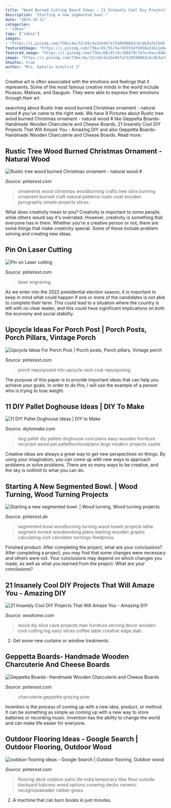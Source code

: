 ```yaml
---
title: "Wood Burned Cutting Board Ideas - 21 Insanely Cool Diy Projects That Will Amaze You"
description: "Starting a new segmented bowl."
date: "2023-10-11"
categories:
- "ideas"
tags: ["ideas"]
images:
- "https://i.pinimg.com/736x/4a/32/e9/4a32e947a7310598603cbc4b3a7e159d.jpg"
featuredImage: "https://i.pinimg.com/736x/45/55/54/455554fd858a33411e6e9f92117201bc--deck-flooring-outdoor-flooring.jpg"
featured_image: "https://i.pinimg.com/736x/68/d7/9c/68d79c747ec9acc840d05d0740e0bc99--bodrum-bitirme-segmented-woodturning.jpg"
image: "https://i.pinimg.com/736x/4a/32/e9/4a32e947a7310598603cbc4b3a7e159d.jpg"
ShowToc: true
author: "Mrs. Katelin Schulist I"
---
```



Creative art is often associated with the emotions and feelings that it represents. Some of the most famous creative minds in the world include Picasso, Matisse, and Gauguin. They were able to express their emotions through their art.

	

		
searching about Rustic tree wood burned Christmas ornament - natural wood # you've came to the right web. We have 8 Pictures about Rustic tree wood burned Christmas ornament - natural wood # like Geppetta Boards- Handmade Wooden Charcuterie and Cheese Boards, 21 Insanely Cool DIY Projects That Will Amaze You - Amazing DIY and also Geppetta Boards- Handmade Wooden Charcuterie and Cheese Boards. Read more:
		
    
## Rustic Tree Wood Burned Christmas Ornament - Natural Wood #

<img loading=lazy src="https://i.pinimg.com/736x/4a/3f/f9/4a3ff9cccbdeacf0d631d5ab7146b98a.jpg" onerror="this.onerror=null;this.src='https://tse2.mm.bing.net/th?id=OIP.OVio0FspVdtcZ4W4jhXFtQHaIR&amp;pid=15.1';" alt="Rustic tree wood burned Christmas ornament - natural wood #">

_Source: pinterest.com_

>ornaments wood christmas woodburning crafts tree slice burning ornament burned craft natural patterns rustic noel wooden pyrography simple projects slices. 

	

What does creativity mean to you?
Creativity is important to some people, while others would say it's overrated. However, creativity is something that everyone has in them. Whether you're a creative person or not, there are some things that make creativity special. Some of these include problem solving and creating new ideas.

    
## Pin On Laser Cutting

<img loading=lazy src="https://i.pinimg.com/736x/4a/32/e9/4a32e947a7310598603cbc4b3a7e159d.jpg" onerror="this.onerror=null;this.src='https://tse4.mm.bing.net/th?id=OIP.KAosCRP7Kk9yvoaqOWJs7QHaJ4&amp;pid=15.1';" alt="Pin on Laser cutting">

_Source: pinterest.com_

>laser engraving. 

	

As we enter into the 2022 presidential election season, it is important to keep in mind what could happen if one or more of the candidates is not able to complete their term. This could lead to a situation where the country is left with no clear leader, and this could have significant implications on both the economy and social stability.

    
## Upcycle Ideas For Porch Post | Porch Posts, Porch Pillars, Vintage Porch

<img loading=lazy src="https://i.pinimg.com/736x/75/62/aa/7562aa262ce77574e45eb9d1056f462a--porch-posts-repurposing.jpg" onerror="this.onerror=null;this.src='https://tse4.mm.bing.net/th?id=OIP.dhbm1swKKZX_hCbY4xuo_AHaJ4&amp;pid=15.1';" alt="Upcycle Ideas For Porch Post | Porch posts, Porch pillars, Vintage porch">

_Source: pinterest.com_

>porch repurposed into upcycle rack coat repurposing. 

	

The purpose of this paper is to provide important ideas that can help you achieve your goals. In order to do this, I will use the example of a person who is trying to lose weight.

    
## 11 DIY Pallet Doghouse Ideas | DIY To Make

<img loading=lazy src="http://www.diytomake.com/wp-content/uploads/2016/03/pallet-dog-house-design-1.jpg" onerror="this.onerror=null;this.src='https://tse4.mm.bing.net/th?id=OIP.cCatid1MqzuMghbokUsSYgHaJ3&amp;pid=15.1';" alt="11 DIY Pallet Doghouse Ideas | DIY to Make">

_Source: diytomake.com_

>dog pallet diy pallets doghouse cool plans easy wooden furniture recycled wood pet palletfurnitureplans dogs modern projects castle. 

	

Creative ideas are always a great way to get new perspectives on things. By using your imagination, you can come up with new ways to approach problems or solve problems. There are so many ways to be creative, and the sky is notlimit to what you can do.

    
## Starting A New Segmented Bowl. | Wood Turning, Wood Turning Projects

<img loading=lazy src="https://i.pinimg.com/736x/68/d7/9c/68d79c747ec9acc840d05d0740e0bc99--bodrum-bitirme-segmented-woodturning.jpg" onerror="this.onerror=null;this.src='https://tse4.mm.bing.net/th?id=OIP.9_hrziyQ2uiXr9W5VOYcmQHaJ4&amp;pid=15.1';" alt="Starting a new segmented bowl. | Wood turning, Wood turning projects">

_Source: pinterest.de_

>segmented bowl woodturning turning wood bowls projects lathe segment turned woodworking plans starting wooden graphs calculating visit calculator turnings feedproxy. 

	

Finished product: After completing the project, what are your conclusions?
After completing a project, you may find that some changes were necessary and others were not. Your conclusions may depend on which changes you made, as well as what you learned from the project. What are your conclusions?

    
## 21 Insanely Cool DIY Projects That Will Amaze You - Amazing DIY

<img loading=lazy src="http://www.woohome.com/wp-content/uploads/2015/02/DIY-Decor-Projects-woohome-21-2.jpg" onerror="this.onerror=null;this.src='https://tse3.mm.bing.net/th?id=OIP.4tmscNvOK9k9Z_lb0LTJlAHaE8&amp;pid=15.1';" alt="21 Insanely Cool DIY Projects That Will Amaze You - Amazing DIY">

_Source: woohome.com_

>wood diy slice cave projects man furniture serving decor wooden cool cutting log easy slices coffee table creative edge slab. 

	

2. Get some new curtains or window treatments.

    
## Geppetta Boards- Handmade Wooden Charcuterie And Cheese Boards

<img loading=lazy src="https://i.pinimg.com/originals/5b/8d/55/5b8d55a8e7f96b9597493a5cfdf136d8.jpg" onerror="this.onerror=null;this.src='https://tse1.mm.bing.net/th?id=OIP.zMdmlqgGZV86qdemupDnJgHaNK&amp;pid=15.1';" alt="Geppetta Boards- Handmade Wooden Charcuterie and Cheese Boards">

_Source: pinterest.com_

>charcuterie geppetta grazing pine. 

	

Invention is the process of coming up with a new idea, product, or method. It can be something as simple as coming up with a new way to store batteries or recording music. Invention has the ability to change the world and can make life easier for everyone.

    
## Outdoor Flooring Ideas - Google Search | Outdoor Flooring, Outdoor Wood

<img loading=lazy src="https://i.pinimg.com/736x/45/55/54/455554fd858a33411e6e9f92117201bc--deck-flooring-outdoor-flooring.jpg" onerror="this.onerror=null;this.src='https://tse1.mm.bing.net/th?id=OIP.VWSgmrC4HzZReCCORa5uJgHaJ3&amp;pid=15.1';" alt="outdoor flooring ideas - Google Search | Outdoor flooring, Outdoor wood">

_Source: pinterest.com_

>flooring deck outdoor patio tile india temporary tiles floor outside backyard balcony wood options covering decks ceramic recognizealeader rubber grass. 

	

2. A machine that can burn books in just minutes.


